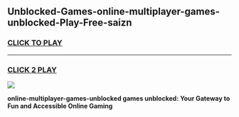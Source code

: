 
## Unblocked-Games-online-multiplayer-games-unblocked-Play-Free-saizn
<h3>
<a href="https://premium76.site?title=online-multiplayer-games-unblocked&ref=09A">CLICK TO PLAY</a></h3>
<hr>

<h3>
<a href="https://premium76.site?title=online-multiplayer-games-unblocked&ref=09A">CLICK 2 PLAY</a>
  
</h3>

<a href="https://premium76.site?title=online-multiplayer-games-unblocked&ref=09A"><img src="https://clearcache.store/games.png"></a>


**online-multiplayer-games-unblocked games unblocked: Your Gateway to Fun and Accessible Online Gaming**
